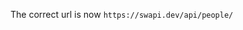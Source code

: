 <TimeStamp start="0:45" end="1:00">
  
  The correct url is now `https://swapi.dev/api/people/`
  
</TimeStamp>